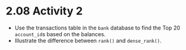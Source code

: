 # 2.08 Activity 2

- Use the transactions table in the `bank` database to find the Top 20 `account_id`s based on the balances.
- Illustrate the difference between `rank()` and `dense_rank()`.
